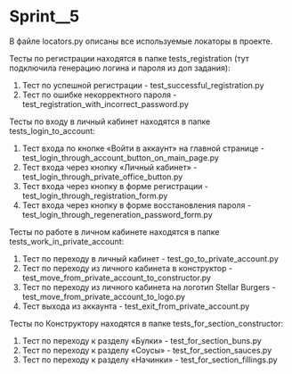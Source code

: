 # Sprint__5

В файле locators.py описаны все используемые локаторы в проекте.

Тесты по регистрации находятся в папке tests_registration (тут подключила генерацию логина и пароля из доп задания):
1. Тест по успешной регистрации - test_successful_registration.py 
2. Тест по ошибке некорректного пароля - test_registration_with_incorrect_password.py

Тесты по входу в личный кабинет находятся в папке tests_login_to_account:
1. Тест входа по кнопке «Войти в аккаунт» на главной странице - test_login_through_account_button_on_main_page.py
2. Тест входа через кнопку «Личный кабинет» - test_login_through_private_office_button.py
3. Тест входа через кнопку в форме регистрации - test_login_through_registration_form.py
4. Тест входа через кнопку в форме восстановления пароля - test_login_through_regeneration_password_form.py

Тесты по работе в личном кабинете находятся в папке tests_work_in_private_account:
1. Тест по переходу в личный кабинет - test_go_to_private_account.py
2. Тест по переходу из личного кабинета в конструктор - test_move_from_private_account_to_constructor.py
3. Тест по переходу из личного кабинета на логотип Stellar Burgers - test_move_from_private_account_to_logo.py
4. Тест выхода из аккаунта - test_exit_from_private_account.py

Тесты по Конструктору находятся в папке tests_for_section_constructor:
1. Тест по переходу к разделу «Булки» - test_for_section_buns.py
2. Тест по переходу к разделу «Соусы» - test_for_section_sauces.py
3. Тест по переходу к разделу «Начинки» - test_for_section_fillings.py

